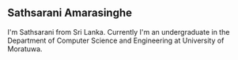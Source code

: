 ## Sathsarani Amarasinghe

<!--
**sathsaranii/sathsaranii** is a ✨ _special_ ✨ repository because its `README.md` (this file) appears on your GitHub profile.

Here are some ideas to get you started:

- 🔭 I’m currently working on ...
- 🌱 I’m currently learning ...
- 👯 I’m looking to collaborate on ...
- 🤔 I’m looking for help with ...
- 💬 Ask me about ...
- 📫 How to reach me: ...
- 😄 Pronouns: ...
- ⚡ Fun fact: ...
-->

I'm Sathsarani from Sri Lanka. Currently I'm an undergraduate in the Department of Computer Science and Engineering at University of Moratuwa.

<!--[<img src='https://cdn.jsdelivr.net/npm/simple-icons@3.0.1/icons/github.svg' alt='github' height='40'>](https://github.com/sathsaranii)  

[![Top Langs](https://github-readme-stats.vercel.app/api/top-langs/?username=sathsaranii)](https://github.com/anuraghazra/github-readme-stats)

![GitHub stats](https://github-readme-stats.vercel.app/api?username=sathsaranii&show_icons=true)  
-->
